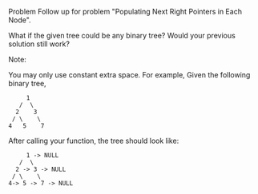Problem
Follow up for problem "Populating Next Right Pointers in Each Node".

What if the given tree could be any binary tree? Would your previous solution still work?

Note:

You may only use constant extra space. For example, Given the following binary tree,

         1
       /  \
      2    3
     / \    \
    4   5    7
After calling your function, the tree should look like:

         1 -> NULL
       /  \
      2 -> 3 -> NULL
     / \    \
    4-> 5 -> 7 -> NULL
